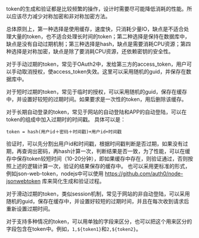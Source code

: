 token的生成和验证都是比较频繁的操作，设计时需要尽可能降低消耗的性能。所以应该尽力减少对称加密和非对称加密方法。

总体原则上，第一种选择是使用缓存，速度快，只消耗少量IO，缺点是不适合处理大量的token，也不适合处理长时间的token；第二种选择是保持在数据库中，缺点是没有自动过期机制；第三种选择是hash，缺点是需要消耗CPU资源；第四种选择是对称加密，缺点是除了要消耗CPU资源，还依赖密钥的安全性。

对于手动过期的token，常见于OAuth2中，发给第三方的access_token，用户可以手动取消授权，使access_token失效。这里可以采用随机的guid，并保存在数据库中。

对于短时过期的token，常见于临时的授权，可以采用随机的guid，保存在缓存中，并设置好较短的过期时间。如果要求是一次性的token，用后删除该缓存。

对于长期自动登录的token，常见于网站的自动登陆和APP的自动登陆，可以在token的组成中加入过期时的时间戳。
具体可以是：
```
token = hash(用户id＋密码＋时间戳)+用户id+时间戳
```
验证时，可以先分割出用户id和时间戳，根据时间戳判断是否过期，如果没有过期，再查询出密码，再hash计算一次，判断结果是否一致，为了性能，可以在缓存中保存token较短时间（10-20分钟），即如果缓存中存在，则验证通过，否则按照上述的逻辑计算一次，验证的结果保存的缓存中。
也可以采用更标准的形式，例如json-web-token，nodejs中可以使用 https://github.com/auth0/node-jsonwebtoken 库来简化生成和验证过程。

对于滑动过期的token，类似session机制，常见于网站的非自动登陆，可以采用随机的guid，保存在缓存中，并设置好较短的过期时间，并且在每次收到请求后重新设置过期时间。

对于支持多种情况的token，可以用单独的字段来区分，也可以把这个用来区分的字段包含在token中。例如，`1,${token1}`和`2,${token2}`。